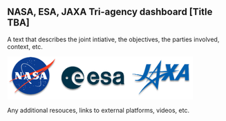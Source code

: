 ## NASA, ESA, JAXA Tri-agency dashboard [Title TBA]

A text that describes the joint intiative, the objectives, the parties involved, context, etc. 

<img src="3Logos.png" height="100">

Any additional resouces, links to external platforms, videos, etc.
